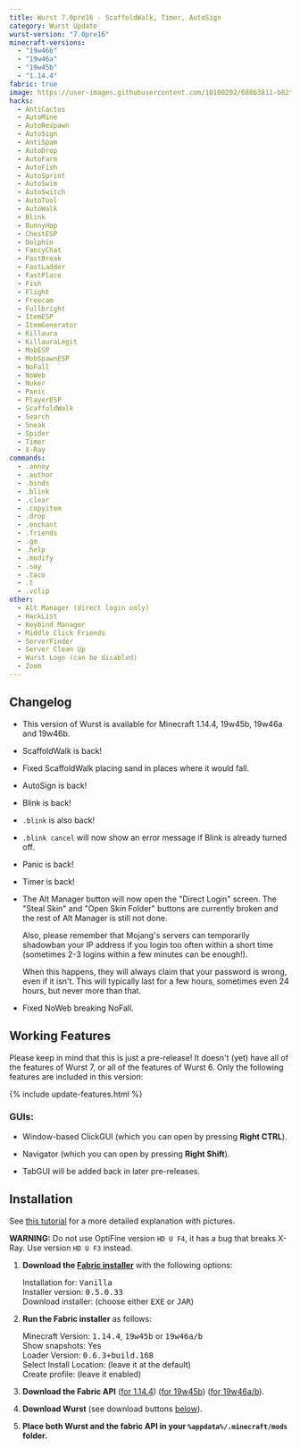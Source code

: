 ```yaml
---
title: Wurst 7.0pre16 - ScaffoldWalk, Timer, AutoSign
category: Wurst Update
wurst-version: "7.0pre16"
minecraft-versions:
  - "19w46b"
  - "19w46a"
  - "19w45b"
  - "1.14.4"
fabric: true
image: https://user-images.githubusercontent.com/10100202/68863811-b82f8700-06f8-11ea-9e02-6d9015ae211d.jpg
hacks:
  - AntiCactus
  - AutoMine
  - AutoRespawn
  - AutoSign
  - AntiSpam
  - AutoDrop
  - AutoFarm
  - AutoFish
  - AutoSprint
  - AutoSwim
  - AutoSwitch
  - AutoTool
  - AutoWalk
  - Blink
  - BunnyHop
  - ChestESP
  - Dolphin
  - FancyChat
  - FastBreak
  - FastLadder
  - FastPlace
  - Fish
  - Flight
  - Freecam
  - Fullbright
  - ItemESP
  - ItemGenerator
  - Killaura
  - KillauraLegit
  - MobESP
  - MobSpawnESP
  - NoFall
  - NoWeb
  - Nuker
  - Panic
  - PlayerESP
  - ScaffoldWalk
  - Search
  - Sneak
  - Spider
  - Timer
  - X-Ray
commands:
  - .annoy
  - .author
  - .binds
  - .blink
  - .clear
  - .copyitem
  - .drop
  - .enchant
  - .friends
  - .gm
  - .help
  - .modify
  - .say
  - .taco
  - .t
  - .vclip
other:
  - Alt Manager (direct login only)
  - HackList
  - Keybind Manager
  - Middle Click Friends
  - ServerFinder
  - Server Clean Up
  - Wurst Logo (can be disabled)
  - Zoom
---
```

## Changelog

- This version of Wurst is available for Minecraft 1.14.4, 19w45b, 19w46a and 19w46b.

- ScaffoldWalk is back!

- Fixed ScaffoldWalk placing sand in places where it would fall.

- AutoSign is back!

- Blink is back!

- `.blink` is also back!

- `.blink cancel` will now show an error message if Blink is already turned off.

- Panic is back!

- Timer is back!

- The Alt Manager button will now open the "Direct Login" screen. The "Steal Skin" and "Open Skin Folder" buttons are currently broken and the rest of Alt Manager is still not done.

  Also, please remember that Mojang's servers can temporarily shadowban your IP address if you login too often within a short time (sometimes 2-3 logins within a few minutes can be enough!).

  When this happens, they will always claim that your password is wrong, even if it isn't. This will typically last for a few hours, sometimes even 24 hours, but never more than that.

- Fixed NoWeb breaking NoFall.

## Working Features

Please keep in mind that this is just a pre-release! It doesn't (yet) have all of the features of Wurst 7, or all of the features of Wurst 6. Only the following features are included in this version:

{% include update-features.html %}

### GUIs:

- Window-based ClickGUI (which you can open by pressing **Right CTRL**).

- Navigator (which you can open by pressing **Right Shift**).

- TabGUI will be added back in later pre-releases.

## Installation

See [this tutorial](/tutorials/wurst-7-optifine/) for a more detailed explanation with pictures.

**WARNING:** Do not use OptiFine version `HD U F4`, it has a bug that breaks X-Ray. Use version `HD U F3` instead.

1. **Download the <a href="https://fabricmc.net/use/" target="_blank" rel="nofollow">Fabric installer</a>** with the following options:

   Installation for: <kbd>Vanilla</kbd>  
   Installer version: <kbd>0.5.0.33</kbd>  
   Download installer: (choose either <kbd>EXE</kbd> or <kbd>JAR</kbd>)

1. **Run the Fabric installer** as follows:

   Minecraft Version: <kbd>1.14.4</kbd>, <kbd>19w45b</kbd> or <kbd>19w46a/b</kbd>  
   Show snapshots: Yes  
   Loader Version: <kbd>0.6.3+build.168</kbd>  
   Select Install Location: (leave it at the default)  
   Create profile: (leave it enabled)

1. **Download the Fabric API** (<a href="https://www.curseforge.com/minecraft/mc-mods/fabric-api/files/2810785" target="_blank" rel="nofollow">for 1.14.4</a>) (<a href="https://www.curseforge.com/minecraft/mc-mods/fabric-api/files/2823965" target="_blank" rel="nofollow">for 19w45b</a>) (<a href="https://www.curseforge.com/minecraft/mc-mods/fabric-api/files/2826852" target="_blank" rel="nofollow">for 19w46a/b</a>).

1. **Download Wurst** (see download buttons [below](#downloads)).

1. **Place both Wurst and the fabric API in your `%appdata%/.minecraft/mods` folder.**
